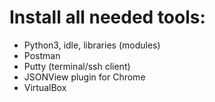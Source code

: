 # Install all needed tools:
* Python3, idle, libraries (modules)
* Postman
* Putty (terminal/ssh client)
* JSONView plugin for Chrome
* VirtualBox

